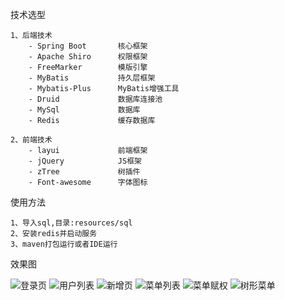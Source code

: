 技术选型

    1、后端技术
        - Spring Boot       核心框架
        - Apache Shiro      权限框架
        - FreeMarker        模版引擎
        - MyBatis           持久层框架
        - Mybatis-Plus      MyBatis增强工具
        - Druid             数据库连接池
        - MySql             数据库
        - Redis             缓存数据库
        
    2、前端技术
        - layui             前端框架
        - jQuery            JS框架
        - zTree             树插件
        - Font-awesome      字体图标
使用方法

    1、导入sql,目录:resources/sql
    2、安装redis并启动服务
    3、maven打包运行或者IDE运行

效果图

![登录页](https://github.com/mickeyz/fast-admin/blob/master/src/main/resources/static/images/result/001.png)
![用户列表](https://github.com/mickeyz/fast-admin/blob/master/src/main/resources/static/images/result/002.png)
![新增页](https://github.com/mickeyz/fast-admin/blob/master/src/main/resources/static/images/result/003.png)
![菜单列表](https://github.com/mickeyz/fast-admin/blob/master/src/main/resources/static/images/result/004.png)
![菜单赋权](https://github.com/mickeyz/fast-admin/blob/master/src/main/resources/static/images/result/005.png)
![树形菜单](https://github.com/mickeyz/fast-admin/blob/master/src/main/resources/static/images/result/006.png)